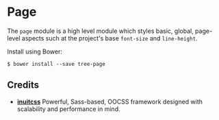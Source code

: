 # Page

The `page` module is a high level module which styles basic, global, page-level
aspects such at the project's base `font-size` and `line-height`.

Install using Bower:

    $ bower install --save tree-page

## Credits

* **[inuitcss](https://github.com/inuitcss)** Powerful, Sass-based, OOCSS
framework designed with scalability and performance in mind.
